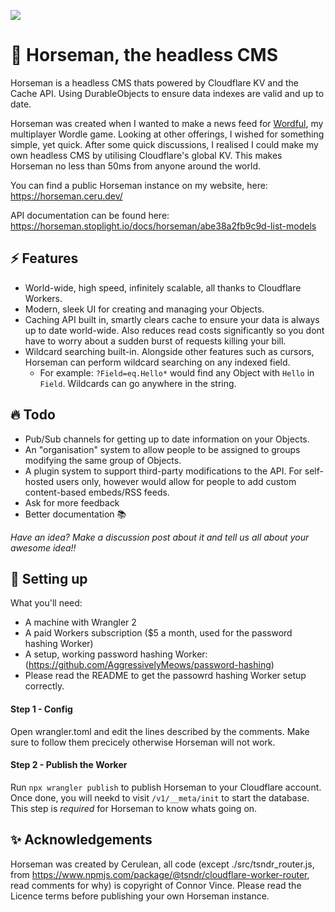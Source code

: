 ![](https://nyc3.digitaloceanspaces.com/cerulean/screenshots/2022/06/Screen%20Shot%202022-06-25%20at%2018.59.43.png)

# 🐴 Horseman, the headless CMS

Horseman is a headless CMS thats powered by Cloudflare KV and the Cache API. Using DurableObjects to ensure data indexes are valid and up to date.

Horseman was created when I wanted to make a news feed for [Wordful](https://wordful.ceru.dev), my multiplayer Wordle game. Looking at other offerings, I wished for something simple, yet quick. After some quick discussions, I realised I could make my own headless CMS by utilising Cloudflare's global KV. This makes Horseman no less than 50ms from anyone around the world.

You can find a public Horseman instance on my website, here: https://horseman.ceru.dev/

API documentation can be found here: https://horseman.stoplight.io/docs/horseman/abe38a2fb9c9d-list-models

## ⚡ Features
- World-wide, high speed, infinitely scalable, all thanks to Cloudflare Workers.
- Modern, sleek UI for creating and managing your Objects.
- Caching API built in, smartly clears cache to ensure your data is always up to date world-wide. Also reduces read costs significantly so you dont have to worry about a sudden burst of requests killing your bill.
- Wildcard searching built-in. Alongside other features such as cursors, Horseman can perform wildcard searching on any indexed field.
    - For example: `?Field=eq.Hello*` would find any Object with `Hello` in `Field`. Wildcards can go anywhere in the string.

## 🔥 Todo

- Pub/Sub channels for getting up to date information on your Objects.
- An "organisation" system to allow people to be assigned to groups modifying the same group of Objects.
- A plugin system to support third-party modifications to the API. For self-hosted users only, however would allow for people to add custom content-based embeds/RSS feeds.
- Ask for more feedback
- Better documentation 📚

*Have an idea? Make a discussion post about it and tell us all about your awesome idea!!*

## 🔧 Setting up
What you'll need:
- A machine with Wrangler 2
- A paid Workers subscription ($5 a month, used for the password hashing Worker)
- A setup, working password hashing Worker: (https://github.com/AggressivelyMeows/password-hashing)
- Please read the README to get the passowrd hashing Worker setup correctly.

#### Step 1 - Config
Open wrangler.toml and edit the lines described by the comments. Make sure to follow them precicely otherwise Horseman will not work.

#### Step 2 - Publish the Worker
Run `npx wrangler publish` to publish Horseman to your Cloudflare account. Once done, you will neekd to visit `/v1/__meta/init` to start the database. This step is *required* for Horseman to know whats going on.

## ✨ Acknowledgements
Horseman was created by Cerulean, all code (except ./src/tsndr_router.js, from https://www.npmjs.com/package/@tsndr/cloudflare-worker-router, read comments for why) is copyright of Connor Vince. Please read the Licence terms before publishing your own Horseman instance.